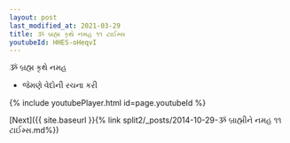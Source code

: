 ```yaml
---
layout: post
last_modified_at: 2021-03-29
title: ૐ બ્રહ્મ કૃથે નમહ ૧૧ ટાઈમ્સ
youtubeId: HHES-oHeqvI
---
```

 
 
 ૐ બ્રહ્મ કૃથે નમહ  
 
 -  જેમણે વેદોની રચના કરી 
 
  
 
  
 
 
 
 
 
 


{% include youtubePlayer.html id=page.youtubeId %}
 
[Next]({{ site.baseurl }}{% link  split2/_posts/2014-10-29-ૐ બ્રાહ્મીને નમહ ૧૧ ટાઈમ્સ.md%})
 
